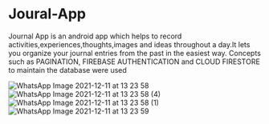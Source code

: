 # Joural-App
Journal App is an android app which helps to record
activities,experiences,thoughts,images and ideas throughout a
day.It lets you organize your journal entries from the past in
the easiest way.
Concepts such as PAGINATION, FIREBASE AUTHENTICATION
and CLOUD FIRESTORE to maintain the database were used

![WhatsApp Image 2021-12-11 at 13 23 58](https://user-images.githubusercontent.com/77408307/145669820-180ea1a5-f3ba-427d-8251-7b10f073ed28.jpeg)
![WhatsApp Image 2021-12-11 at 13 23 58 (4)](https://user-images.githubusercontent.com/77408307/145669825-99659fc2-21fc-4aa5-a16e-a28d5fdd4baf.jpeg)
![WhatsApp Image 2021-12-11 at 13 23 58 (1)](https://user-images.githubusercontent.com/77408307/145669833-c677537d-fdf9-4ba9-9f7d-ea8f6b98fedf.jpeg)
![WhatsApp Image 2021-12-11 at 13 23 59](https://user-images.githubusercontent.com/77408307/145669842-cb1553ab-3c6e-4210-af78-80843d9172a1.jpeg)


